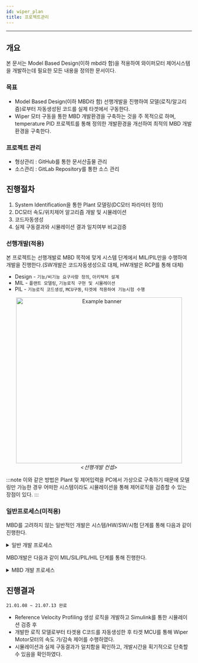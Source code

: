 ```yaml
---
id: wiper_plan
title: 프로젝트관리
---
```


---

## 개요

본 문서는 Model Based Design(이하 mbd라 함)을 적용하여 와이퍼모터 제어시스템을 개발하는데 필요한 모든 내용을 정의한 문서이다.

### 목표

* Model Based Design(이하 MBD라 함) 선행개발을 진행하여 모델(로직/알고리즘)로부터 자동생성된 코드를 실제 타겟에서 구동한다.
* Wiper 모터 구동을 통한 MBD 개발환경을 구축하는 것을 주 목적으로 하며, temperature PID 프로젝트를 통해 정의한 개발환경을 개선하여 최적의 MBD 개발환경을 구축한다.

### 프로젝트 관리

* 형상관리 : GitHub를 통한 문서산출물 관리
* 소스관리 : GitLab Repository를 통한 소스 관리

## 진행절차

1. System Identification을 통한 Plant 모델링(DC모터 파라미터 정의)
2. DC모터 속도/위치제어 알고리즘 개발 및 시뮬레이션
3. 코드자동생성
4. 실제 구동결과와 시뮬레이션 결과 일치여부 비교검증

### 선행개발(적용)

본 프로젝트는 선행개발로 MBD 목적에 맞게 시스템 단계에서 MIL/PIL만을 수행하여 개발을 진행한다.(SW개발은 코드자동생성으로 대체, HW개발은 RCP를 통해 대체)
* Design - `기능/비기능 요구사항 정의`, `아키텍처 설계`
* MIL - `플랜트 모델링`, `기능로직 구현 및 시뮬레이션`
* PIL - `기능로직 코드생성`, `MCU구동`, `타겟에 적용하여 기능시험 수행`

<p align="center">
	<img
		src={require('/img/2_mbd/2_pil_simulation_concept.png').default}
		width="450"
		alt="Example banner"
	/><br/><em>&lt;선행개발 컨셉&gt;</em>
</p>

:::note
이와 같은 방법은 Plant 및 제어입력을 PC에서 가상으로 구축하기 때문에 모델링만 가능한 경우 어떠한 시스템이라도 시뮬레이션을 통해 제어로직을 검증할 수 있는 장점이 있다.
:::

### 일반프로세스(미적용)

MBD를 고려하지 않는 일반적인 개발은 시스템/HW/SW/시험 단계를 통해 다음과 같이 진행한다.
<details><summary>일반 개발 프로세스</summary>
	<details><summary>1.시스템</summary>
		<details><summary>1.1 시스템 설계</summary>
			<div>1.1.1 기능정의</div>
			<div>1.1.2 아키텍처 설계</div>
			<div>MBD 아키텍처 설계 단계에서 Function블록 내부 로직/알고리즘 개발 없이 시스템에 대한 전체 구조를 구상/구현한다.</div>
			<div>1.1.3 분석(FMEA/FTA/PMHF/LFM) 및 아키텍처 개정</div>
		</details>
		<details><summary>1.2 플랜트 모델링</summary>
			<div>1.2.1 위치/속도측정</div>
			<div>1.2.2 System Identification</div>
			<div>1.2.3 DC모터 속도/위치제어 알고리즘 개발 및 시뮬레이션</div>
		</details>
		<details><summary>1.3 PIL단계 기능로직 개발 및 시뮬레이션</summary>
			<div>1.3.1 HW/SW인터페이스 설계</div>
			<div>HSI 단계에서 실제 하드웨어 구성, 펌웨어 설명, Embedded Coder 설정 등을 정의한다.</div>
		</details>
	</details>
	<details><summary>2. 소프트웨어</summary>
		<div>2.1 기능 Sequence Diagram</div>
		<div>2.2 Class Diagram을 통한 SW아키텍처 설계 (Matlab2021a class diagram 지원)</div>
	</details>
	<details><summary>3. 하드웨어</summary>
		<div>3.1 Schematic</div>
		<div>3.2 펌웨어 동작확인</div>
	</details>
	<details><summary>4. 시험</summary>
		<div>4.1 선행단계에서는 시스템 레벨의 기능테스트만을 수행한다.</div>
	</details>
</details>

MBD개발은 다음과 같이 MIL/SIL/PIL/HIL 단계를 통해 진행한다.

<details><summary>MBD 개발 프로세스</summary>
	<div>
	<p align="center">
		<img
			src={require('/img/2_mbd/1_mil_sil_pil.png').default}
			width="450"
			alt="Example banner"
		/>
	</p>
	</div>
	<details><summary>1. MIL (Model In the Loop)</summary>
		<div>Plant 모델링을 완료하면 제어로직을 개발하고 시뮬레이션을 통해 동작 결과를 확인할 수 있다.</div>
	</details>
	<details><summary>2. SIL (Software In the Loop)</summary>
		<div>제어로직 개발이 완료되면 타겟보드에서 동작될 코드를 자동생성하고, 무결성을 검증한다.</div>
	</details>
	<details><summary>3. PIL (Processor In the Loop)</summary>
		<div>실제 제어대상이 준비되지 않은 경우 타겟보드에서 코드를 동작시켜 결과를 확인하고,</div>
	</details>
	<details><summary>4. HIL (Hardware In the Loop)</summary>
		<div>실제 제어대상이 준비된 경우 시스템 기능/비기능 테스트를 수행한다.</div>
	</details>
</details>

## 진행결과

`21.01.08 ~ 21.07.13 완료`
* Reference Velocity Profiling 생성 로직을 개발하고 Simulink를 통한 시뮬레이션 검증 후
* 개발한 로직 모델로부터 타겟용 C코드를 자동생성한 후 타겟 MCU를 통해 Wiper Motor모터의 속도 가/감속 제어를 수행하였다.
* 시뮬레이션과 실제 구동결과가 일치함을 확인하고, 개발시간을 획기적으로 단축할 수 있음을 확인하였다.

